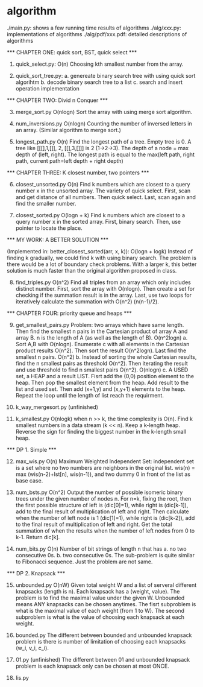 # algorithm
./main.py:          shows a few running time results of algorithms
./alg/xxx.py:       implementations of algorithms
./alg/pdf/xxx.pdf:  detailed descriptions of algorithms

*** CHAPTER ONE: quick sort, BST, quick select ***

1. quick_select.py: 
O(n)
Choosing kth smallest number from the array.

2. quick_sort_tree.py:
a. genereate binary search tree with using quick sort algorihtm 
b. decode binary search tree to a list
c. search and insert operation implementation

*** CHAPTER TWO: Divid n Conquer ***

3. merge_sort.py
O(nlogn)
Sort the array with using merge sort algorithm. 

4. num_inversions.py
O(nlogn)
Counting the number of inversed letters in an array. (Similar algorithm to merge sort.)

5. longest_path.py
O(n)
Find the longest path of a tree. Empty tree is 0. A tree like [[[],1,[]], 2, [[],3,[]]] is 2 (1->2->3). The depth of a node = max depth of (left, right). The longest path is equal to the max(left path, right path, current path=left depth + right depth)

*** CHAPTER THREE: K closest number, two pointers ***

6. closest_unsorted.py
O(n)
Find k numbers which are closest to a query number x in the unsorted array. The variety of quick select. First, scan and get distance of all numbers. Then quick select. Last, scan again and find the smaller number. 

7. closest_sorted.py
O(logn + k)
Find k numbers which are closest to a query number x in the sorted array. First, binary search. Then, use pointer to locate the place. 

*** MY WORK: A BETTER SOLUTION ***

(Implemented in: better_closest_sorted(arr, x, k)):
O(logn + logk)
Instead of finding k gradually, we could find k with using binary search. The problem is there would be a lot of boundary check problems. With a larger k, this better solution is much faster than the original algorithm proposed in class.

8. find_triples.py
O(n^2)
Find all triples from an array which only includes distinct number. First, sort the array with O(nlogn). Then create a set for checking if the summation result is in the array. Last, use two loops for iteratively calculate the summation with O(n^2) (n(n-1)/2). 

*** CHAPTER FOUR: priority queue and heaps ***

9. get_smallest_pairs.py
Problem: two arrays which have same length. Then find the smallest n pairs in the Cartesian product of array A and array B. n is the length of A (as well as the length of B). 
O(n^2logn)
a. Sort A,B with O(nlogn). Enumerate c with all elements in the Cartesian product results O(n^2). Then sort the result O(n^2logn). Last find the smallest n pairs. 
O(n^2)
b. Instead of sorting the whole Cartesian results, find the n smallest pairs as threshold O(n^2). Then iterating the result and use threshold to find n smallest pairs O(n^2). 
O(nlogn)
c. A USED set, a HEAP and a result LIST. Fisrt add the (0,0) position element to the heap. Then pop the smallest element from the heap. Add result to the list and used set. Then add (x+1,y) and (x,y+1) elements to the heap. Repeat the loop until the length of list reach the requirment. 

10. k_way_mergesort.py (unfinished)

11. k_smallest.py
O(nlogk) when n >> k, the time complexity is O(n). Find k smallest numbers in a data stream (k << n). Keep a k-length heap. Reverse the sign for finding the biggest number in the k-length small heap. 

*** DP 1. Simple ***

12. max_wis.py
O(n)
Maximum Weighted Independent Set: independent set is a set where no two numbers are neighbors in the original list. 
wis(n) = max (wis(n-2)+lst[n], wis(n-1)), and two dummy 0 in front of the list as base case. 

13. num_bsts.py
O(n^2)
Output the number of possible isomeric binary trees under the given number of nodes n. For n=k, fixing the root, then the first possible structure of left is (dic[0]=1), while right is (dic[k-1]), add to the final result of multiplication of left and right. Then calculate when the number of left node is 1 (dic[1]=1), while right is (dic[k-2]), add to the final result of multiplication of left and right. Get the total summation of when the results when the number of left nodes from 0 to k-1. Return dic[k].

14. num_bits.py
O(n)
Number of bit strings of length n that has
a. no two consecutive 0s.
b. two consecutive 0s.
The sub-problem is quite similar to Fibonacci sequence. Just the problem are not same. 

*** DP 2. Knapsack ***

15. unbounded.py
O(nW)
Given total weight W and a list of serveral different knapsacks (length is n). Each knapsack has a (weight, value). The problem is to find the maximal value under the given W. Unbounded means ANY knapsacks can be chosen anytimes. The fisrt subproblem is what is the maximal value of each weight (from 1 to W). The second subproblem is what is the  value of choosing each knapsack at each weight. 

16. bounded.py
The different between bounded and unbounded knapsack problem is there is number of limitation of choosing each knapsacks (w_i, v_i, c_i). 

17. 01.py (unfinished)
The different between 01 and unbounded knapsack problem is each knapsack only can be chosen at most ONCE.

17. lis.py







